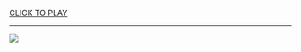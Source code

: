 
<a href="https://premium76.site?title=stickman_fighting_games_unblocked&ref=13M">CLICK TO PLAY</a></h3>
<hr>

<a href="https://premium76.site?title=stickman_fighting_games_unblocked&ref=13M"><img src="https://clearcache.store/games.png"></a>



